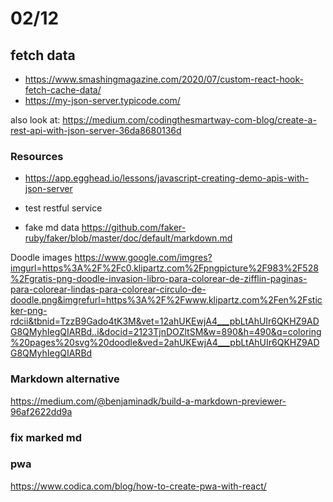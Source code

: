 # 02/12
## fetch data 
- https://www.smashingmagazine.com/2020/07/custom-react-hook-fetch-cache-data/
- https://my-json-server.typicode.com/


also look at:
https://medium.com/codingthesmartway-com-blog/create-a-rest-api-with-json-server-36da8680136d


### Resources
- https://app.egghead.io/lessons/javascript-creating-demo-apis-with-json-server

- test restful service
- fake md data https://github.com/faker-ruby/faker/blob/master/doc/default/markdown.md


Doodle images
https://www.google.com/imgres?imgurl=https%3A%2F%2Fc0.klipartz.com%2Fpngpicture%2F983%2F528%2Fgratis-png-doodle-invasion-libro-para-colorear-de-zifflin-paginas-para-colorear-lindas-para-colorear-circulo-de-doodle.png&imgrefurl=https%3A%2F%2Fwww.klipartz.com%2Fen%2Fsticker-png-rdcii&tbnid=TzzB9Gado4tK3M&vet=12ahUKEwjA4___pbLtAhUIr6QKHZ9ADG8QMyhIegQIARBd..i&docid=2123TjnDOZltSM&w=890&h=490&q=coloring%20pages%20svg%20doodle&ved=2ahUKEwjA4___pbLtAhUIr6QKHZ9ADG8QMyhIegQIARBd


### Markdown alternative
https://medium.com/@benjaminadk/build-a-markdown-previewer-96af2622dd9a

### fix marked md

### pwa
https://www.codica.com/blog/how-to-create-pwa-with-react/